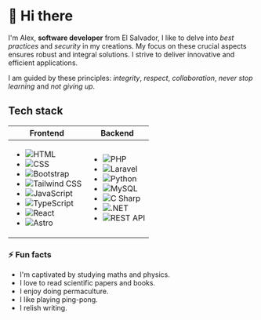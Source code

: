 # 👋 Hi there

I'm Alex, **software developer** from El Salvador, I like to delve into _best practices_ and _security_ in my creations. My focus on these crucial aspects ensures robust and integral solutions. I strive to deliver innovative and efficient applications.

I am guided by these principles: _integrity_, _respect_, _collaboration_, _never stop learning_ and _not giving up_.

## Tech stack

<table>
  <thead>
    <tr>
      <th>Frontend</th>
      <th>Backend</th>
    </tr>
  </thead>
  <tbody>
    <tr>
      <td>
        <ul>
          <li><img src="https://img.shields.io/badge/HTML5-E34F26?style=for-the-badge&logo=html5&logoColor=white" alt="HTML"></li>
          <li><img src="https://img.shields.io/badge/CSS3-1572B6?style=for-the-badge&logo=css3&logoColor=white" alt="CSS"></li>
          <li><img src="https://img.shields.io/badge/Bootstrap-563D7C?style=for-the-badge&logo=bootstrap&logoColor=white" alt="Bootstrap"></li>
          <li><img src="https://img.shields.io/badge/Tailwind_CSS-38B2AC?style=for-the-badge&logo=tailwind-css&logoColor=white" alt="Tailwind CSS"></li>
          <li><img src="https://img.shields.io/badge/JavaScript-323330?style=for-the-badge&logo=javascript&logoColor=F7DF1E" alt="JavaScript"></li>
          <li><img src="https://img.shields.io/badge/TypeScript-007ACC?style=for-the-badge&logo=typescript&logoColor=white" alt="TypeScript"></li>
          <li><img src="https://img.shields.io/badge/React-20232A?style=for-the-badge&logo=react&logoColor=61DAFB" alt="React"></li>
          <li><img src="https://img.shields.io/badge/Astro-0C1222?style=for-the-badge&logo=astro&logoColor=FDFDFE" alt="Astro"></li>
        </ul>
      </td>
      <td>
        <ul>
          <li><img src="https://img.shields.io/badge/php-%23777BB4.svg?style=for-the-badge&logo=php&logoColor=white" alt="PHP"></li>
          <li><img src="https://img.shields.io/badge/Laravel-FF2D20?style=for-the-badge&logo=laravel&logoColor=white" alt="Laravel"></li>
          <li><img src="https://img.shields.io/badge/Python-3776AB?style=for-the-badge&logo=python&logoColor=white" alt="Python"></li>
          <li><img src="https://img.shields.io/badge/MySQL-4479A1?style=for-the-badge&logo=mysql&logoColor=white" alt="MySQL"></li>
          <li><img src="https://img.shields.io/badge/c%23-%23239120.svg?style=for-the-badge&logo=csharp&logoColor=white" alt="C Sharp"</li>
          <li><img src="https://img.shields.io/badge/.NET-5C2D91?style=for-the-badge&logo=.net&logoColor=white" alt=".NET"></li>
          <li><img src="https://img.shields.io/badge/REST_API-005571?style=for-the-badge&logo=api&logoColor=white" alt="REST API"></li>
        </ul>
      </td>
    </tr>
  </tbody>
</table>

### ⚡ Fun facts

- I'm captivated by studying maths and physics.
- I love to read scientific papers and books.
- I enjoy doing permaculture.
- I like playing ping-pong.
- I relish writing.

